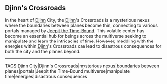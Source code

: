 ## Djinn's Crossroads

In the heart of [Djinn](../People/Djinn.md) City, the [Djinn](../People/Djinn.md)'s Crossroads is a mysterious nexus where the boundaries between planes become thin, connecting to various portals managed by [Jeepit the Time-Bound](../People/Jeepit_Time-Bound.md). This volatile center has become an essential hub for beings across the multiverse seeking to manipulate and learn the intricacies of time. However, meddling with the energies within [Djinn](../People/Djinn.md)'s Crossroads can lead to disastrous consequences for both the city and the planes beyond.


---

TAGS:Djinn City|Djinn's Crossroads|mysterious nexus|boundaries between planes|portals|Jeepit the Time-Bound|multiverse|manipulate time|energies|disastrous consequences
